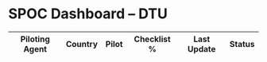 # SPOC Dashboard – DTU

| Piloting Agent | Country | Pilot | Checklist % | Last Update | Status |
|----------------|---------|--------|--------------|-------------|--------|
